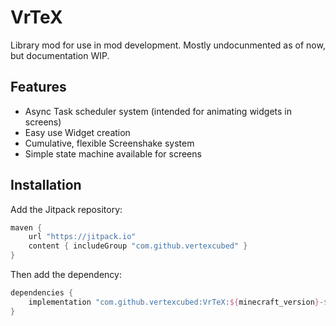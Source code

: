 
VrTeX
=======

Library mod for use in mod development. Mostly undocunmented as of now, but documentation WIP.

## Features
- Async Task scheduler system (intended for animating widgets in screens)
- Easy use Widget creation
- Cumulative, flexible Screenshake system
- Simple state machine available for screens

## Installation
Add the Jitpack repository:
```groovy
maven { 
    url "https://jitpack.io" 
    content { includeGroup "com.github.vertexcubed" }
}
```

Then add the dependency:
```groovy
dependencies {
    implementation "com.github.vertexcubed:VrTeX:${minecraft_version}-${vrtex_version}"
}
